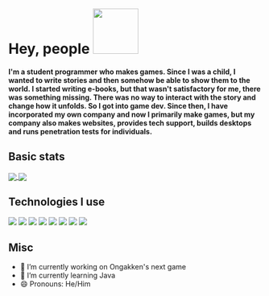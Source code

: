 # Hey, people <img src="https://github.com/simonSlamka/simonSlamka/blob/834880a865bb9b629ecbd092282f6ec3f9afb45d/v.gif" width="90px">

#### I'm a student programmer who makes games. Since I was a child, I wanted to write stories and then somehow be able to show them to the world. I started writing e-books, but that wasn't satisfactory for me, there was something missing. There was no way to interact with the story and change how it unfolds. So I got into game dev. Since then, I have incorporated my own company and now I primarily make games, but my company also makes websites, provides tech support, builds desktops and runs penetration tests for individuals.

## Basic stats

<a href="https://ongakken.com/">
  <img align="center" src="https://github-readme-stats.vercel.app/api?username=simonSlamka&theme=chartreuse-dark&include_all_commits=true&count_private=true&line_height=25&show_icons=true" />
</a>

<a href="https://ongakken.com/">
  <img align="center" src="https://github-readme-stats.vercel.app/api/top-langs/?username=simonSlamka&theme=chartreuse-dark&langs_count=4&hide=html,css,tex,matlab,dataweave,alloy&layout=compact" />
</a>

## Technologies I use

![](https://img.shields.io/badge/OS-Linux-informational?style=flat&color=0000ff)
![](https://img.shields.io/badge/Distro-Ongakken%20TermOS-informational?style=flat&color=0000ff)
![](https://img.shields.io/badge/Lang-C++-informational?style=flat&color=0000ff)
![](https://img.shields.io/badge/Lang-Java-informational?style=flat&color=0000ff)
![](https://img.shields.io/badge/IDE-Visual%20Studio%20(in%20a%20Win%20VM)-informational?style=flat&color=0000ff)
![](https://img.shields.io/badge/Editor-VSCode-informational?style=flat&color=0000ff)
![](https://img.shields.io/badge/Shell-zsh-informational?style=flat&color=0000ff)
![](https://img.shields.io/badge/Cloud-linode-informational?style=flat&color=0000ff)
![]()
![]()

## Misc

- 🔭 I’m currently working on Ongakken's next game
- 🌱 I’m currently learning Java
- 😄 Pronouns: He/Him
